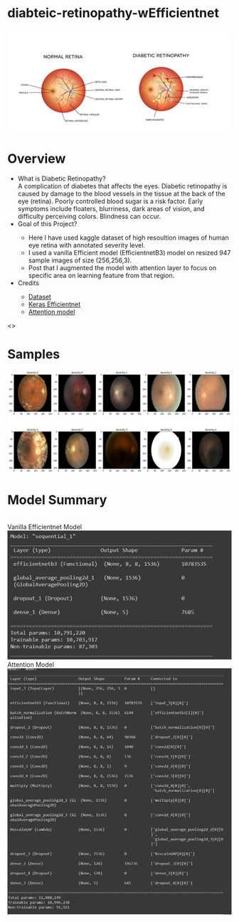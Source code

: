 # diabteic-retinopathy-wEfficientnet
<img src="Diabetic-Retinopathy_SS-Graphic-1080x500.jpg" alt="DR Graphics">

# Overview
<ul>
  <li>What is Diabetic Retinopathy?</li>
  A complication of diabetes that affects the eyes. Diabetic retinopathy is caused by damage to the blood vessels in the tissue at the back of the eye (retina). Poorly controlled blood sugar is a risk factor. Early symptoms include floaters, blurriness, dark areas of vision, and difficulty perceiving colors. Blindness can occur.

  <li>Goal of this Project?</li>
  <ul>
    <li>Here I have used kaggle dataset of high resoultion images of human eye retina with annotated severity level.</li>
    <li>I used a vanilla Efficient model (EfficientnetB3) model on resized 947 sample images of size (256,256,3).</li>
    <li>Post that I augmented the model with attention layer to focus on specific area on learning feature from that region.</li>
   </ul>
   <li>Credits</li>
   <ul>
      <li><a href = "https://www.kaggle.com/c/diabetic-retinopathy-detection/overview"> Dataset</a></li>
      <li><a href = "https://keras.io/examples/vision/image_classification_efficientnet_fine_tuning/"> Keras Efficientnet</a></li>
      <li><a href = "https://www.kaggle.com/kmader/inceptionv3-for-retinopathy-gpu-hr#Attention-Model"> Attention model</a></li>
   </ul>
</ul>

<>
# Samples
<img src="samples.png" alt="Samples">

# Model Summary
<br>
Vanilla Efficientnet Model
<br>
<img src="Vanilla_Efficientnet_summary.png" alt="Vanilla Efficientnet Model Summary">
<br>
Attention Model
<br>
<img src="Attention_model_summary.png" alt="Attention Model Summary">
